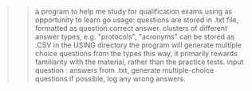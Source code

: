>> a program to help me study for qualification exams
>> using as opportunity to learn go
>> usage: questions are stored in .txt file, formatted as question:correct answer.
>> clusters of different answer types, e.g. "protocols", "acronyms" can be stored as .CSV in the USING directory
>> the program will generate multiple choice questions from the types
>> this way, it primarily rewards familiarity with the material, rather than the practice tests.
>> input question : answers from .txt, generate multiple-choice questions if possible, log any wrong answers.